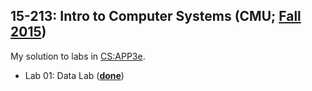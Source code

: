 ## 15-213: Intro to Computer Systems (CMU; [Fall 2015](http://www.cs.cmu.edu/afs/cs/academic/class/15213-f15/www/index.html))

My solution to labs in [CS:APP3e](http://csapp.cs.cmu.edu/3e/labs.html).

* Lab 01: Data Lab ([**done**](/01_Data_Lab/datalab-handout/bits.c))
